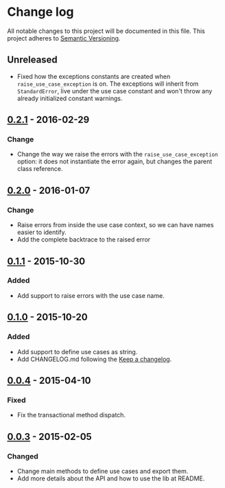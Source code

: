 # Change log

All notable changes to this project will be documented in this file.
This project adheres to [Semantic Versioning](http://semver.org/).

## Unreleased

- Fixed how the exceptions constants are created when `raise_use_case_exception`
  is on. The exceptions will inherit from `StandardError`, live under the
  use case constant and won't throw any already initialized constant warnings.

## [0.2.1] - 2016-02-29

### Change

- Change the way we raise the errors with the `raise_use_case_exception` option:
it does not instantiate the error again, but changes the parent class reference.

## [0.2.0] - 2016-01-07

### Change

- Raise errors from inside the use case context, so we can have names easier to identify.
- Add the complete backtrace to the raised error

## [0.1.1] - 2015-10-30

### Added

- Add support to raise errors with the use case name.

## [0.1.0] - 2015-10-20

### Added

- Add support to define use cases as string.
- Add CHANGELOG.md following the [Keep a changelog](http://keepachangelog.com/).

## [0.0.4] - 2015-04-10

### Fixed

- Fix the transactional method dispatch.

## [0.0.3] - 2015-02-05

### Changed

- Change main methods to define use cases and export them.
- Add more details about the API and how to use the lib at README.

[unreleased]: https://github.com/magnetis/caze/compare/v0.2.1...HEAD
[0.2.1]: https://github.com/magnetis/caze/compare/v0.2.0...v0.2.1
[0.2.0]: https://github.com/magnetis/caze/compare/v0.1.1...v0.2.0
[0.1.1]: https://github.com/magnetis/caze/compare/v0.1.0...v0.1.1
[0.1.0]: https://github.com/magnetis/caze/compare/v0.0.4...v0.1.0
[0.0.4]: https://github.com/magnetis/caze/compare/v0.0.3...v0.0.4
[0.0.3]: https://github.com/magnetis/caze/compare/v0.0.2...v0.0.3
